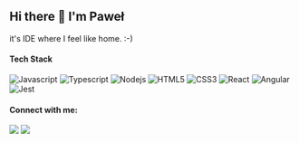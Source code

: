 ## Hi there 👋 I'm Paweł

it's IDE where I feel like home. :-)

#### Tech Stack

![Javascript](https://img.shields.io/badge/-Javascript-000?style=for-the-badge&logo=javascript) ![Typescript](https://img.shields.io/badge/typescript%20-%23007ACC.svg?&style=for-the-badge&logo=typescript&logoColor=white) ![Nodejs](https://img.shields.io/badge/-Node-brightgreen?style=for-the-badge&logo=Node.js&logoColor=white) ![HTML5](https://img.shields.io/badge/html5%20-%23E34F26.svg?&style=for-the-badge&logo=html5&logoColor=white) ![CSS3](https://img.shields.io/badge/css3%20-%231572B6.svg?&style=for-the-badge&logo=css3&logoColor=white) ![React](https://img.shields.io/badge/-React-000?style=for-the-badge&logo=react) ![Angular](https://img.shields.io/badge/-Angular-DD0031?style=for-the-badge&logo=angular) ![Jest](https://img.shields.io/badge/-Jest-C21325?style=for-the-badge&logo=jest)

#### Connect with me:
[<img src="https://img.icons8.com/fluent/48/000000/linkedin.png"/>](https://www.linkedin.com/in/pawelczyzynski/) [<img src="https://img.icons8.com/fluent/48/000000/gmail.png"/>](mailto:pawel.czyzynski@gmail.com)